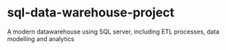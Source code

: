 # sql-data-warehouse-project
A modern datawarehouse using SQL server, including ETL processes, data modelling and analytics
